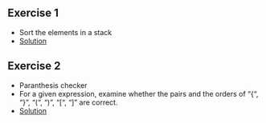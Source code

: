## Exercise 1
* Sort the elements in a stack
* [Solution](https://github.com/Subathra19/Data-Structures-and-Algorithms/blob/main/Exercises/Stack/Exercise1.c)
## Exercise 2
* Paranthesis checker
* For a given expression, examine whether the pairs and the orders of “{“, “}”, “(“, “)”, “[“, “]” are correct.
* [Solution](https://github.com/Subathra19/Data-Structures-and-Algorithms/blob/main/Exercises/Stack/Exercise2.c)
